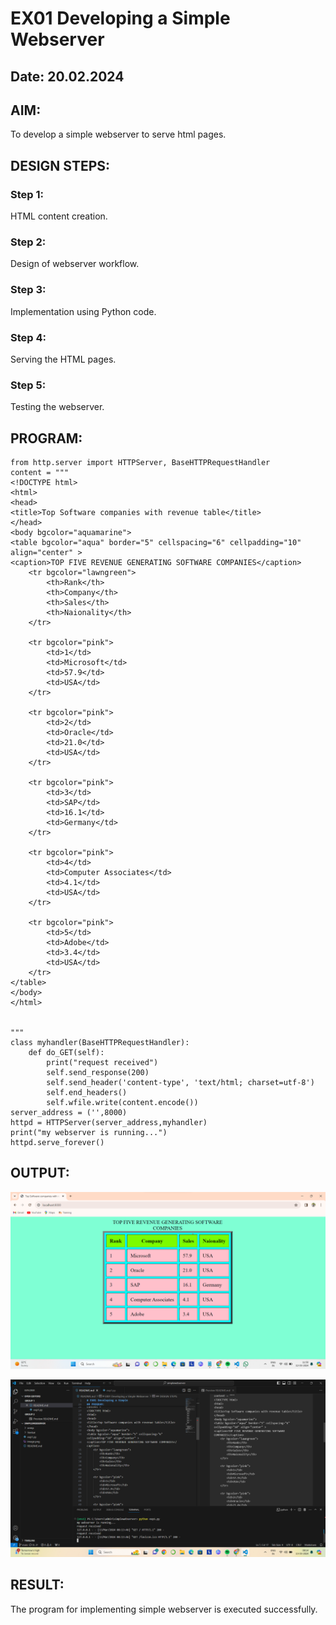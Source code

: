 # EX01 Developing a Simple Webserver
## Date: 20.02.2024

## AIM:
To develop a simple webserver to serve html pages.

## DESIGN STEPS:
### Step 1: 
HTML content creation.

### Step 2:
Design of webserver workflow.

### Step 3:
Implementation using Python code.

### Step 4:
Serving the HTML pages.

### Step 5:
Testing the webserver.

## PROGRAM:
```
from http.server import HTTPServer, BaseHTTPRequestHandler
content = """
<!DOCTYPE html>
<html>
<head>
<title>Top Software companies with revenue table</title>
</head>
<body bgcolor="aquamarine">
<table bgcolor="aqua" border="5" cellspacing="6" cellpadding="10" align="center" >
<caption>TOP FIVE REVENUE GENERATING SOFTWARE COMPANIES</caption>
	<tr bgcolor="lawngreen">
		<th>Rank</th>
		<th>Company</th>
		<th>Sales</th>
		<th>Naionality</th>
	</tr>
	
	<tr bgcolor="pink">
		<td>1</td>
		<td>Microsoft</td>
		<td>57.9</td>
		<td>USA</td>
	</tr>

	<tr bgcolor="pink">
		<td>2</td>
		<td>Oracle</td>
		<td>21.0</td>
		<td>USA</td>
	</tr>

	<tr bgcolor="pink">
		<td>3</td>
		<td>SAP</td>
		<td>16.1</td>
		<td>Germany</td>
	</tr>
	
	<tr bgcolor="pink">
		<td>4</td>
		<td>Computer Associates</td>
		<td>4.1</td>
		<td>USA</td>
	</tr>

	<tr bgcolor="pink">
		<td>5</td>
		<td>Adobe</td>
		<td>3.4</td>
		<td>USA</td>
	</tr>
</table>
</body>
</html>


"""
class myhandler(BaseHTTPRequestHandler):
    def do_GET(self):
        print("request received")
        self.send_response(200)
        self.send_header('content-type', 'text/html; charset=utf-8')
        self.end_headers()
        self.wfile.write(content.encode())
server_address = ('',8000)
httpd = HTTPServer(server_address,myhandler)
print("my webserver is running...")
httpd.serve_forever()
```

## OUTPUT:

![alt text](image.png)

![alt text](image-1.png)

## RESULT:
The program for implementing simple webserver is executed successfully.
